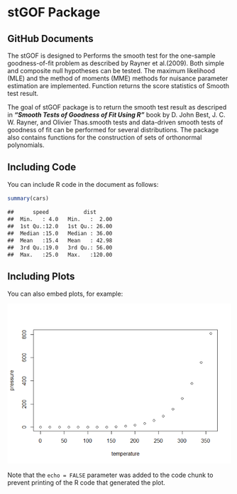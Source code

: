 stGOF Package
================

## GitHub Documents

The stGOF is designed to Performs the smooth test for the one-sample
goodness-of-fit problem as described by Rayner et al.(2009). Both simple
and composite null hypotheses can be tested. The maximum likelihood
(MLE) and the method of moments (MME) methods for nuisance parameter
estimation are implemented. Function returns the score statistics of
Smooth test result.

The goal of stGOF package is to return the smooth test result as
descriped in ***“Smooth Tests of Goodness of Fit Using R”*** book by D.
John Best, J. C. W. Rayner, and Olivier Thas.smooth tests and
data-driven smooth tests of goodness of fit can be performed for several
distributions. The package also contains functions for the construction
of sets of orthonormal polynomials.

## Including Code

You can include R code in the document as follows:

``` r
summary(cars)
```

    ##      speed           dist       
    ##  Min.   : 4.0   Min.   :  2.00  
    ##  1st Qu.:12.0   1st Qu.: 26.00  
    ##  Median :15.0   Median : 36.00  
    ##  Mean   :15.4   Mean   : 42.98  
    ##  3rd Qu.:19.0   3rd Qu.: 56.00  
    ##  Max.   :25.0   Max.   :120.00

## Including Plots

You can also embed plots, for example:

![](stGOF_markdown_files/figure-gfm/pressure-1.png)<!-- -->

Note that the `echo = FALSE` parameter was added to the code chunk to
prevent printing of the R code that generated the plot.
